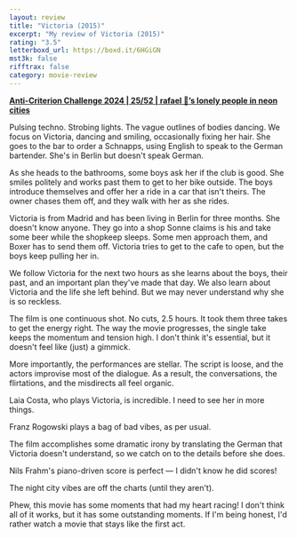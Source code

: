 ```yaml
---
layout: review
title: "Victoria (2015)"
excerpt: "My review of Victoria (2015)"
rating: "3.5"
letterboxd_url: https://boxd.it/6HGiGN
mst3k: false
rifftrax: false
category: movie-review
---
```


<b><a href="https://boxd.it/qBmUY/detail" title="Anti-Criterion Challenge 2024 | 25/52 | rafael 🍊’s lonely people in neon cities" target="_blank" rel="noopener">Anti-Criterion Challenge 2024 | 25/52 | rafael 🍊’s lonely people in neon cities</a></b>

Pulsing techno. Strobing lights. The vague outlines of bodies dancing. We focus on Victoria, dancing and smiling, occasionally fixing her hair. She goes to the bar to order a Schnapps, using English to speak to the German bartender. She's in Berlin but doesn't speak German.

As she heads to the bathrooms, some boys ask her if the club is good. She smiles politely and works past them to get to her bike outside. The boys introduce themselves and offer her a ride in a car that isn't theirs. The owner chases them off, and they walk with her as she rides.

Victoria is from Madrid and has been living in Berlin for three months. She doesn't know anyone. They go into a shop Sonne claims is his and take some beer while the shopkeep sleeps. Some men approach them, and Boxer has to send them off. Victoria tries to get to the cafe to open, but the boys keep pulling her in.

We follow Victoria for the next two hours as she learns about the boys, their past, and an important plan they've made that day. We also learn about Victoria and the life she left behind. But we may never understand why she is so reckless.

The film is one continuous shot. No cuts, 2.5 hours. It took them three takes to get the energy right. The way the movie progresses, the single take keeps the momentum and tension high. I don't think it's essential, but it doesn't feel like (just) a gimmick.

More importantly, the performances are stellar. The script is loose, and the actors improvise most of the dialogue. As a result, the conversations, the flirtations, and the misdirects all feel organic.

Laia Costa, who plays Victoria, is incredible. I need to see her in more things.

Franz Rogowski plays a bag of bad vibes, as per usual.

The film accomplishes some dramatic irony by translating the German that Victoria doesn't understand, so we catch on to the details before she does.

Nils Frahm's piano-driven score is perfect — I didn't know he did scores!

The night city vibes are off the charts (until they aren't).

Phew, this movie has some moments that had my heart racing! I don't think all of it works, but it has some outstanding moments. If I'm being honest, I'd rather watch a movie that stays like the first act.
